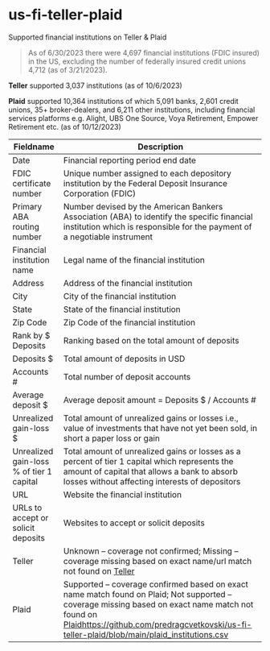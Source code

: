 # us-fi-teller-plaid
Supported financial institutions on Teller &amp; Plaid

> As of 6/30/2023 there were 4,697 financial institutions (FDIC insured) in the US, excluding the number of federally insured credit unions 4,712 (as of 3/21/2023).

**Teller** supported 3,037 institutions (as of 10/6/2023)

**Plaid** supported 10,364 institutions of which 5,091 banks, 2,601 credit unions, 35+ broker-dealers, and 6,211 other institutions, including financial services platforms e.g. Alight, UBS One Source, Voya Retirement, Empower Retirement etc. (as of 10/12/2023)

| Fieldname | Description |
| ----------- | ----------- |
| Date | Financial reporting period end date |
| FDIC certificate number | Unique number assigned to each depository institution by the Federal Deposit Insurance Corporation (FDIC) |
| Primary ABA routing number | Number devised by the American Bankers Association (ABA) to identify the specific financial institution which is responsible for the payment of a negotiable instrument |
| Financial institution name | Legal name of the financial institution |
| Address | Address of the financial institution |
| City | City of the financial institution |
| State | State of the financial institution |
| Zip Code | Zip Code of the financial institution |
| Rank by $ Deposits | Ranking based on the total amount of deposits |
| Deposits $ | Total amount of deposits in USD |
| Accounts # | Total number of deposit accounts |
| Average deposit $ | Average deposit amount = Deposits $ / Accounts # |
| Unrealized gain-loss $ | Total amount of unrealized gains or losses i.e., value of investments that have not yet been sold, in short a paper loss or gain |
| Unrealized gain-loss % of tier 1 capital | Total amount of unrealized gains or losses as a percent of tier 1 capital which represents the amount of capital that allows a bank to absorb losses without affecting interests of depositors |
| URL | Website the financial institution |
| URLs to accept or solicit deposits | Websites to accept or solicit deposits |
| Teller | Unknown – coverage not confirmed; Missing – coverage missing based on exact name/url match not found on [Teller](https://gist.github.com/seanmor5/6fbeef0daee6ee8951b10c30764f2cb1#file-missing_institutions-csv) |
| Plaid | Supported – coverage confirmed based on exact name match found on Plaid; Not supported – coverage missing based on exact name match not found on [Plaid](https://github.com/predragcvetkovski/us-fi-teller-plaid/blob/main/plaid_institutions.csv)https://github.com/predragcvetkovski/us-fi-teller-plaid/blob/main/plaid_institutions.csv |
